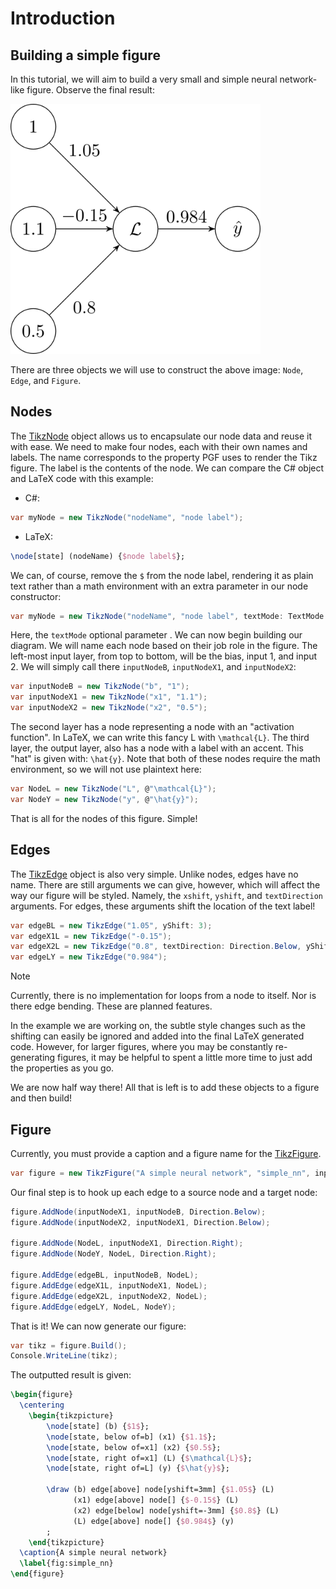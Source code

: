 # Introduction

## Building a simple figure

In this tutorial, we will aim to build a very small and simple neural network-like figure.
Observe the final result:

<img src="./../assets/images/simple_nn.png" style="max-height: 400px;" class="image_center" alt="Sample neural network"/>

There are three objects we will use to construct the above image: `Node`, `Edge`, and `Figure`. 

## Nodes

The [TikzNode](xref:TikzAutonoma.TikzObjects.TikzNode) object allows us to encapsulate our node data and reuse it with ease.
We need to make four nodes, each with their own names and labels. The name corresponds to the property PGF uses to render the Tikz figure. The label is the contents of the node. We can compare the C# object and LaTeX code with this example:

- C#:

```cs
var myNode = new TikzNode("nodeName", "node label");
```

- LaTeX:

```latex
\node[state] (nodeName) {$node label$};
```

We can, of course, remove the `$` from the node label, rendering it as plain text rather than a math environment with an extra parameter in our node constructor:

```cs
var myNode = new TikzNode("nodeName", "node label", textMode: TextMode.PlainText);
```

Here, the `textMode` optional parameter [](xref:TikzAutonoma.TextMode). We can now begin building our diagram. We will name each node based on their job role in the figure. The left-most input layer, from top to bottom, will be the bias, input 1, and input 2. We will simply call there `inputNodeB`, `inputNodeX1`, and `inputNodeX2`:

```cs
var inputNodeB = new TikzNode("b", "1");
var inputNodeX1 = new TikzNode("x1", "1.1");
var inputNodeX2 = new TikzNode("x2", "0.5");
```

The second layer has a node representing a node with an "activation function". In LaTeX, we can write this fancy L with `\mathcal{L}`. The third layer, the output layer, also has a node with a label with an accent. This "hat" is given with: `\hat{y}`. Note that both of these nodes require the math environment, so we will not use plaintext here:

```cs
var NodeL = new TikzNode("L", @"\mathcal{L}");
var NodeY = new TikzNode("y", @"\hat{y}");
```

That is all for the nodes of this figure. Simple!

## Edges

The [TikzEdge](xref:TikzAutonoma.TikzObjects.TikzEdge) object is also very simple. Unlike nodes, edges have no name. There are still arguments we can give, however, which will affect the way our figure will be styled. Namely, the `xshift`, `yshift`, and `textDirection` arguments. For edges, these arguments shift the location of the text label!

```cs
var edgeBL = new TikzEdge("1.05", yShift: 3);
var edgeX1L = new TikzEdge("-0.15");
var edgeX2L = new TikzEdge("0.8", textDirection: Direction.Below, yShift: -3);
var edgeLY = new TikzEdge("0.984");
```

> [!NOTE]
> Currently, there is no implementation for loops from a node to itself. Nor is there edge bending. These are planned features.

In the example we are working on, the subtle style changes such as the shifting can easily be ignored and added into the final LaTeX generated code. However, for larger figures, where you may be constantly re-generating figures, it may be helpful to spent a little more time to just add the properties as you go.

We are now half way there! All that is left is to add these objects to a figure and then build!

## Figure

Currently, you must provide a caption and a figure name for the [TikzFigure](xref:TikzAutonoma.TikzObjects.TikzFigure).

```cs
var figure = new TikzFigure("A simple neural network", "simple_nn", inputNodeB);
```

Our final step is to hook up each edge to a source node and a target node:

```cs
figure.AddNode(inputNodeX1, inputNodeB, Direction.Below);
figure.AddNode(inputNodeX2, inputNodeX1, Direction.Below);

figure.AddNode(NodeL, inputNodeX1, Direction.Right);
figure.AddNode(NodeY, NodeL, Direction.Right);

figure.AddEdge(edgeBL, inputNodeB, NodeL);
figure.AddEdge(edgeX1L, inputNodeX1, NodeL);
figure.AddEdge(edgeX2L, inputNodeX2, NodeL);
figure.AddEdge(edgeLY, NodeL, NodeY);
```

That is it! We can now generate our figure:

```cs
var tikz = figure.Build();
Console.WriteLine(tikz);
```

The outputted result is given:

```latex
\begin{figure}
  \centering
    \begin{tikzpicture}
        \node[state] (b) {$1$};
        \node[state, below of=b] (x1) {$1.1$};
        \node[state, below of=x1] (x2) {$0.5$};
        \node[state, right of=x1] (L) {$\mathcal{L}$};
        \node[state, right of=L] (y) {$\hat{y}$};

        \draw (b) edge[above] node[yshift=3mm] {$1.05$} (L)
              (x1) edge[above] node[] {$-0.15$} (L)
              (x2) edge[below] node[yshift=-3mm] {$0.8$} (L)
              (L) edge[above] node[] {$0.984$} (y)
        ;
    \end{tikzpicture}
  \caption{A simple neural network}
  \label{fig:simple_nn}
\end{figure}
```
